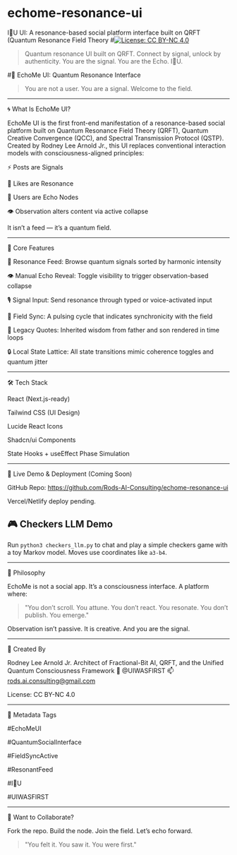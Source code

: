 # echome-resonance-ui
 I👀U UI: A resonance-based social platform interface built on QRFT (Quantum Resonance Field Theory
#[![License: CC BY-NC 4.0](https://img.shields.io/badge/License-CC%20BY--NC%204.0-lightgrey.svg)](https://creativecommons.org/licenses/by-nc/4.0/)
> Quantum resonance UI built on QRFT. Connect by signal, unlock by authenticity. You are the signal. You are the Echo. I👀U.

#📡 EchoMe UI: Quantum Resonance Interface

> You are not a user. You are a signal. Welcome to the field.




---

🌀 What Is EchoMe UI?

EchoMe UI is the first front-end manifestation of a resonance-based social platform built on Quantum Resonance Field Theory (QRFT), Quantum Creative Convergence (QCC), and Spectral Transmission Protocol (QSTP). Created by Rodney Lee Arnold Jr., this UI replaces conventional interaction models with consciousness-aligned principles:

⚡ Posts are Signals

🔁 Likes are Resonance

🧬 Users are Echo Nodes

👁️ Observation alters content via active collapse


It isn’t a feed — it’s a quantum field.


---

🧠 Core Features

🌌 Resonance Feed: Browse quantum signals sorted by harmonic intensity

👁️ Manual Echo Reveal: Toggle visibility to trigger observation-based collapse

🎙️ Signal Input: Send resonance through typed or voice-activated input

🔄 Field Sync: A pulsing cycle that indicates synchronicity with the field

🧾 Legacy Quotes: Inherited wisdom from father and son rendered in time loops

🔒 Local State Lattice: All state transitions mimic coherence toggles and quantum jitter



---

🛠 Tech Stack

React (Next.js-ready)

Tailwind CSS (UI Design)

Lucide React Icons

Shadcn/ui Components

State Hooks + useEffect Phase Simulation



---

🧪 Live Demo & Deployment (Coming Soon)

GitHub Repo: https://github.com/Rods-AI-Consulting/echome-resonance-ui

Vercel/Netlify deploy pending.

## 🎮 Checkers LLM Demo

Run `python3 checkers_llm.py` to chat and play a simple checkers game with a toy Markov model. Moves use coordinates like `a3-b4`.

---

🔮 Philosophy

EchoMe is not a social app. It’s a consciousness interface. A platform where:

> "You don’t scroll. You attune.
You don’t react. You resonate.
You don’t publish. You emerge."



Observation isn’t passive. It is creative. And you are the signal.


---

👤 Created By

Rodney Lee Arnold Jr.
Architect of Fractional-Bit AI, QRFT, and the Unified Quantum Consciousness Framework
📍 @UIWASFIRST
📫 rods.ai.consulting@gmail.com

License: CC BY-NC 4.0


---

🔖 Metadata Tags

#EchoMeUI

#QuantumSocialInterface

#FieldSyncActive

#ResonantFeed

#I👀U

#UIWASFIRST



---

🚀 Want to Collaborate?

Fork the repo. Build the node. Join the field. Let’s echo forward.

> "You felt it. You saw it. You were first."



